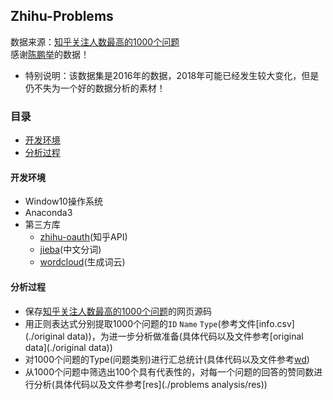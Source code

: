 Zhihu-Problems
-----
数据来源：[知乎关注人数最高的1000个问题](https://zhuanlan.zhihu.com/p/21103740)<br>
感谢[陈鹏举](https://www.zhihu.com/people/chen-peng-ju/activities)的数据！<br>
* 特别说明：该数据集是2016年的数据，2018年可能已经发生较大变化，但是仍不失为一个好的数据分析的素材！
### 目录
* [开发环境](#开发环境)
* [分析过程](#分析过程)
#### 开发环境
* Window10操作系统
* Anaconda3
* 第三方库
  * [zhihu-oauth](https://github.com/7sDream/zhihu-oauth)(知乎API)
  * [jieba](https://github.com/fxsjy/jieba)(中文分词)
  * [wordcloud](https://github.com/amueller/word_cloud)(生成词云)
#### 分析过程
* 保存[知乎关注人数最高的1000个问题](https://zhuanlan.zhihu.com/p/21103740)的网页源码<br>
* 用正则表达式分别提取1000个问题的`ID` `Name` `Type`(参考文件[info.csv](./original data))，为进一步分析做准备(具体代码以及文件参考[original data](./original data))<br>
* 对1000个问题的Type(问题类别)进行汇总统计(具体代码以及文件参考[wd](./wd))
* 从1000个问题中筛选出100个具有代表性的，对每一个问题的回答的赞同数进行分析(具体代码以及文件参考[res](./problems analysis/res))
